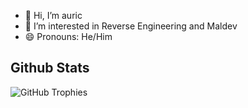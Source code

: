 - 👋 Hi, I’m auric
- 🌱 I’m interested in Reverse Engineering and Maldev
- 😄 Pronouns: He/Him

Github Stats
---
![GitHub Trophies](https://github-profile-trophy.vercel.app/?username=pykenko&theme=tokyonight)
